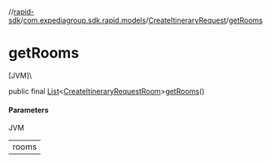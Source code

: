 //[rapid-sdk](../../../index.md)/[com.expediagroup.sdk.rapid.models](../index.md)/[CreateItineraryRequest](index.md)/[getRooms](get-rooms.md)

# getRooms

[JVM]\

public final [List](https://docs.oracle.com/javase/8/docs/api/java/util/List.html)&lt;[CreateItineraryRequestRoom](../-create-itinerary-request-room/index.md)&gt;[getRooms](get-rooms.md)()

#### Parameters

JVM

| |
|---|
| rooms |
